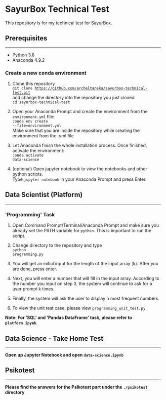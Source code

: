 # SayurBox Technical Test
This repository is for my technical test for SayurBox.

## Prerequisites
---
- Python 3.8
- Anaconda 4.9.2

### Create a new conda environment
1. Clone this repository<br>
<code>git clone https://github.com/archeltaneka/sayurbox-technical-test.git</code><br>
and change the directory into the repository you just cloned<br>
<code>cd sayurbox-technical-test</code>

2. Open your Anaconda Prompt and create the environment from the `environment.yml` file:<br>
<code>conda env create --file=environment.yml</code><br>
Make sure that you are inside the repository while creating the environment from the .yml file

3. Let Anaconda finish the whole installation process. Once finished, activate the environment:<br>
<code>conda activate data-science</code>

4. (optional) Open jupyter notebook to view the notebooks and other python scripts.<br> Type <code>jupyter notebook</code> in your Anaconda Prompt and press Enter.


## Data Scientist (Platform)
---
### 'Programming' Task
1. Open Command Prompt/Terminal/Anaconda Prompt and make sure you already set the PATH variable for `python`. This is important to run the script.

2. Change directory to the repository and type<br>
<code>python programming.py</code>

3. You will get an initial input for the length of the input array (k). After you are done, press enter.

4. Next, you will enter a number that will fill in the input array. According to the number you input on step 3, the system will continue to ask for a user prompt k times.

5. Finally, the system will ask the user to display n most frequent numbers.

6. To view the unit test case, please view `programming_unit_test.py`

<b>Note: For 'SQL' and 'Pandas DataFrame' task, please refer to `platform.ipynb`.

## Data Science - Take Home Test
---
Open up Jupyter Notebook and open `data-science.ipynb`


## Psikotest
---
Please find the answers for the Psikotest part under the `./psikotest` directory